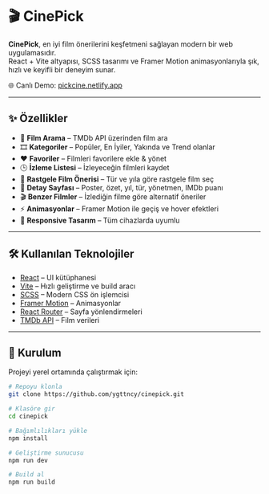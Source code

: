 # 🎬 CinePick  

**CinePick**, en iyi film önerilerini keşfetmeni sağlayan modern bir web uygulamasıdır.  
React + Vite altyapısı, SCSS tasarımı ve Framer Motion animasyonlarıyla şık, hızlı ve keyifli bir deneyim sunar.  

🌐 Canlı Demo: [pickcine.netlify.app](https://pickcine.netlify.app/all)  

---

## ✨ Özellikler  

- 🔎 **Film Arama** – TMDb API üzerinden film ara  
- 🎞 **Kategoriler** – Popüler, En İyiler, Yakında ve Trend olanlar  
- ❤️ **Favoriler** – Filmleri favorilere ekle & yönet  
- 🕒 **İzleme Listesi** – İzleyeceğin filmleri kaydet  
- 🎲 **Rastgele Film Önerisi** – Tür ve yıla göre rastgele film seç  
- 🎥 **Detay Sayfası** – Poster, özet, yıl, tür, yönetmen, IMDb puanı  
- 🎬 **Benzer Filmler** – İzlediğin filme göre alternatif öneriler  
- ⚡ **Animasyonlar** – Framer Motion ile geçiş ve hover efektleri  
- 📱 **Responsive Tasarım** – Tüm cihazlarda uyumlu  

---

## 🛠 Kullanılan Teknolojiler  

- [React](https://reactjs.org/) – UI kütüphanesi  
- [Vite](https://vitejs.dev/) – Hızlı geliştirme ve build aracı  
- [SCSS](https://sass-lang.com/) – Modern CSS ön işlemcisi  
- [Framer Motion](https://www.framer.com/motion/) – Animasyonlar  
- [React Router](https://reactrouter.com/) – Sayfa yönlendirmeleri  
- [TMDb API](https://www.themoviedb.org/documentation/api) – Film verileri  

---

## 🚀 Kurulum  

Projeyi yerel ortamında çalıştırmak için:  

```bash
# Repoyu klonla
git clone https://github.com/ygttncy/cinepick.git

# Klasöre gir
cd cinepick

# Bağımlılıkları yükle
npm install

# Geliştirme sunucusu
npm run dev

# Build al
npm run build
